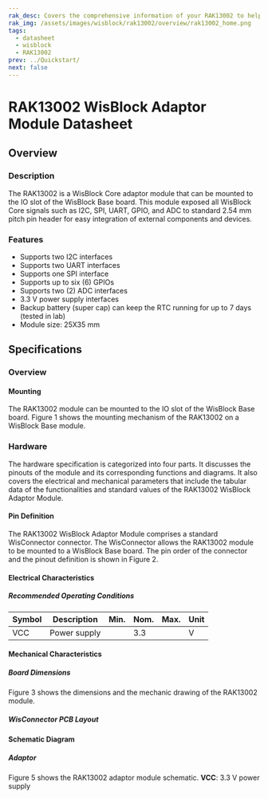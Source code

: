 ```yaml
---
rak_desc: Covers the comprehensive information of your RAK13002 to help you in using it. This information includes technical specifications, characteristics, and requirements, and it also discusses the device components.
rak_img: /assets/images/wisblock/rak13002/overview/rak13002_home.png
tags:
  - datasheet
  - wisblock
  - RAK13002
prev: ../Quickstart/
next: false
---
```


# RAK13002 WisBlock Adaptor Module Datasheet

## Overview

### Description

The RAK13002 is a WisBlock Core adaptor module that can be mounted to the IO slot of the WisBlock Base board. This module exposed all WisBlock Core signals such as I2C, SPI, UART, GPIO, and ADC to standard 2.54&nbsp;mm pitch pin header for easy integration of external components and devices.

### Features

- Supports two I2C interfaces
- Supports two UART interfaces
- Supports one SPI interface
- Supports up to six (6) GPIOs
- Supports two (2) ADC interfaces
- 3.3&nbsp;V power supply  interfaces
- Backup battery (super cap) can keep the RTC running for up to 7 days (tested in lab)
- Module size: 25X35&nbsp;mm

## Specifications

### Overview 

#### Mounting 

The RAK13002 module can be mounted to the IO slot of the WisBlock Base board. Figure 1 shows the mounting mechanism of the RAK13002 on a WisBlock Base module.

<rk-img
  src="/assets/images/wisblock/rak13002/datasheet/image-20210225140319101.png"
  width="60%"
  caption="RAK13002 WisBlock Adaptor Module Mounting"
/>

### Hardware

The hardware specification is categorized into four parts. It discusses the pinouts of the module and its corresponding functions and diagrams. It also covers the electrical and mechanical parameters that include the tabular data of the functionalities and standard values of the RAK13002 WisBlock Adaptor Module.


#### Pin Definition

The RAK13002 WisBlock Adaptor Module comprises a standard WisConnector connector. The WisConnector allows the RAK13002 module to be mounted to a WisBlock Base board. The pin order of the connector and the pinout definition is shown in Figure 2. 

<rk-img
  src="/assets/images/wisblock/rak13002/datasheet/rak13002_pinout.svg"
  width="70%"
  caption="RAK13002 WisBlock Adaptor Module Pinout"
/>

#### Electrical Characteristics

##### Recommended Operating Conditions

| Symbol | Description  | Min. | Nom. | Max. | Unit |
| ------ | ------------ | ---- | ---- | ---- | ---- |
| VCC    | Power supply |      | 3.3  |      | V    |

#### Mechanical Characteristics

##### Board Dimensions

Figure 3 shows the dimensions and the mechanic drawing of the RAK13002 module.

<rk-img
  src="/assets/images/wisblock/rak13002/datasheet/image-20210225140329283.png"
  width="70%"
  caption="RAK13002 WisBlock Adaptor Module Mechanic Drawing"
/>

##### WisConnector PCB Layout

<rk-img
  src="/assets/images/wisblock/rak13002/datasheet/image-20201228093039748.png"
  width="100%"
  caption="WisConnector PCB Footprint and Recommendations"
/>

#### Schematic Diagram
##### Adaptor

Figure 5 shows the RAK13002 adaptor module schematic. **VCC**: 3.3&nbsp;V power supply

<rk-img
  src="/assets/images/wisblock/rak13002/datasheet/image-20210329161838694.png"
  width="80%"
  caption="RAK13002 WisBlock Adaptor Schematic"
/>

